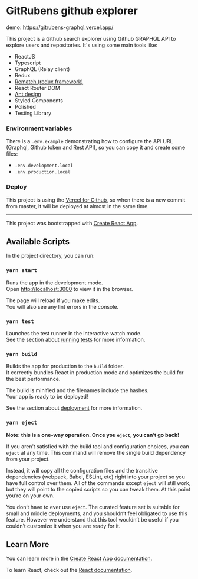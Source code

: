 # GitRubens github explorer

demo: https://gitrubens-graphql.vercel.app/

This project is a Github search explorer using Github GRAPHQL API to explore users and repositories. It's using some main tools like:
- ReactJS
- Typescript
- GraphQL (Relay client)
- Redux
- [Rematch (redux framework)](https://rematch.github.io/rematch/#/README?id=rematch)
- React Router DOM
- [Ant design](https://ant.design/docs/react/introduce)
- Styled Components
- Polished
- Testing Library

### Environment variables
There is a `.env.example` demonstrating how to configure the API URL (Graphql, Github token and Rest API), so you can copy it and create some files:
- `.env.development.local`
- `.env.production.local`

### Deploy
This project is using the [Vercel for Github](https://vercel.com/github), so when there is a new commit from master, it will be deployed at almost in the same time.

- - -

This project was bootstrapped with [Create React App](https://github.com/facebook/create-react-app).

## Available Scripts

In the project directory, you can run:

### `yarn start`

Runs the app in the development mode.<br />
Open [http://localhost:3000](http://localhost:3000) to view it in the browser.

The page will reload if you make edits.<br />
You will also see any lint errors in the console.

### `yarn test`

Launches the test runner in the interactive watch mode.<br />
See the section about [running tests](https://facebook.github.io/create-react-app/docs/running-tests) for more information.

### `yarn build`

Builds the app for production to the `build` folder.<br />
It correctly bundles React in production mode and optimizes the build for the best performance.

The build is minified and the filenames include the hashes.<br />
Your app is ready to be deployed!

See the section about [deployment](https://facebook.github.io/create-react-app/docs/deployment) for more information.

### `yarn eject`

**Note: this is a one-way operation. Once you `eject`, you can’t go back!**

If you aren’t satisfied with the build tool and configuration choices, you can `eject` at any time. This command will remove the single build dependency from your project.

Instead, it will copy all the configuration files and the transitive dependencies (webpack, Babel, ESLint, etc) right into your project so you have full control over them. All of the commands except `eject` will still work, but they will point to the copied scripts so you can tweak them. At this point you’re on your own.

You don’t have to ever use `eject`. The curated feature set is suitable for small and middle deployments, and you shouldn’t feel obligated to use this feature. However we understand that this tool wouldn’t be useful if you couldn’t customize it when you are ready for it.

## Learn More

You can learn more in the [Create React App documentation](https://facebook.github.io/create-react-app/docs/getting-started).

To learn React, check out the [React documentation](https://reactjs.org/).
